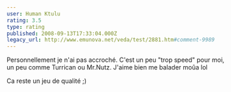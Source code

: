 ```yaml
---
user: Human Ktulu
rating: 3.5
type: rating
published: 2008-09-13T17:33:04.000Z
legacy_url: http://www.emunova.net/veda/test/2881.htm#comment-9989
---
```

Personnellement je n'ai pas accroché. C'est un peu "trop speed" pour moi, un peu comme Turrican ou Mr.Nutz.
J'aime bien me balader moûa lol

Ca reste un jeu de qualité ;)
